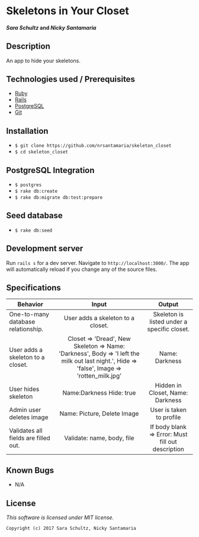 # Skeletons in Your Closet

#### _Sara Schultz_ and _Nicky Santamaria_

## Description

An app to hide your skeletons.

## Technologies used / Prerequisites

* [Ruby](https://www.ruby-lang.org/en/downloads/)
* [Rails](http://rubyonrails.org/)
* [PostgreSQL](https://www.postgresql.org/docs/9.2/static/app-psql.html)
* [Git](https://git-scm.com/)

## Installation

* `$ git clone https://github.com/nrsantamaria/skeleton_closet`
* `$ cd skeleton_closet`

## PostgreSQL Integration
* `$ postgres`
* `$ rake db:create`
* `$ rake db:migrate db:test:prepare`

## Seed database
* `$ rake db:seed`

## Development server

Run `rails s` for a dev server. Navigate to `http://localhost:3000/`. The app will automatically reload if you change any of the source files.

## Specifications

| Behavior |  Input   |  Output  |
|----------|:--------:|:--------:|
|One-to-many database relationship. |User adds a skeleton to a closet.|Skeleton is listed under a specific closet.|
|User adds a skeleton to a closet.|Closet => 'Dread', New Skeleton => Name: 'Darkness', Body => 'I left the milk out last night.', Hide => 'false', Image => 'rotten_milk.jpg'| Name: Darkness |
|User hides skeleton|Name:Darkness Hide: true|Hidden in Closet, Name: Darkness|
|Admin user deletes image| Name: Picture, Delete Image|User is taken to profile|
|Validates all fields are filled out.|Validate: name, body, file|If body blank => Error: Must fill out description|

## Known Bugs
* N/A

## License

*This software is licensed under MIT license.*

```
Copyright (c) 2017 Sara Schultz, Nicky Santamaria
```
